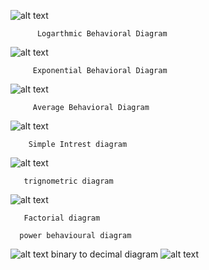 ![alt text](https://github.com/99003512/SDLC_Calculator/blob/main/Architecture/Behavioural%20Diagrams/use-case-diagram-logarthmic.jpg)
          
          Logarthmic Behavioral Diagram
          
 ![alt text](https://github.com/99003512/SDLC_Calculator/blob/main/Architecture/Behavioural%20Diagrams/Exponential%20low%20level.png)

         Exponential Behavioral Diagram
         
 ![alt text](https://github.com/99003512/SDLC_Calculator/blob/main/Architecture/Behavioural%20Diagrams/Average%20_Behavioral.jpg)

         Average Behavioral Diagram      
 
 ![alt text](https://github.com/99003512/SDLC_Calculator/blob/main/Architecture/Behavioural%20Diagrams/simple_intrest.png)
 
        Simple Intrest diagram
        
![alt text](https://github.com/99003512/SDLC_Calculator/blob/main/Architecture/Behavioural%20Diagrams/Trignometry%20Behavioural%20diagram.png)
       
       trignometric diagram



![alt text](https://github.com/99003512/SDLC_Calculator/blob/main/Architecture/Behavioural%20Diagrams/umlfact.png)
       
       Factorial diagram
       
      power behavioural diagram 
  ![alt text](https://github.com/99003512/SDLC_Calculator/blob/main/Architecture/Behavioural%20Diagrams/power%20behavioural%20diagram.png)
      binary to decimal  diagram
  ![alt text](https://github.com/99003512/SDLC_Calculator/blob/main/Architecture/Behavioural%20Diagrams/behavorial.png)
  
  
